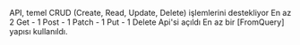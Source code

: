 API, temel CRUD (Create, Read, Update, Delete) işlemlerini destekliyor
En az 2 Get - 1 Post - 1 Patch - 1 Put - 1 Delete Api'si açıldı
En az bir [FromQuery] yapısı kullanıldı.

